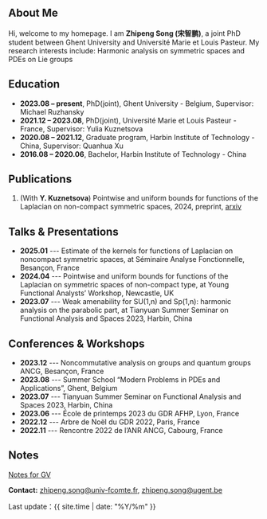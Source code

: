 ## About Me

Hi, welcome to my homepage. 
I am **Zhipeng Song (宋智鹏)**, a joint PhD student between Ghent University and Université Marie et Louis Pasteur. My research interests include: Harmonic analysis on symmetric spaces and PDEs on Lie groups

## Education

- **2023.08 – present**, PhD(joint), Ghent University - Belgium, Supervisor: Michael Ruzhansky 
- **2021.12 – 2023.08**, PhD(joint),   Université Marie et Louis Pasteur  - France, Supervisor: Yulia Kuznetsova 
- **2020.08 – 2021.12**, Graduate program,   Harbin Institute of Technology  - China, Supervisor: Quanhua Xu
- **2016.08 – 2020.06**, Bachelor,   Harbin Institute of Technology  - China

  
## Publications

1. (With **Y. Kuznetsova**) Pointwise and uniform bounds for functions of the Laplacian on non-compact symmetric spaces, 2024, preprint, [arxiv](https://doi.org/10.48550/arXiv.2409.02688)

## Talks & Presentations

- **2025.01** --- Estimate of the kernels for functions of Laplacian on noncompact symmetric spaces, at Séminaire Analyse Fonctionnelle, Besançon, France
- **2024.04** --- Pointwise and uniform bounds for functions of the Laplacian on symmetric spaces of non-compact type, at Young Functional Analysts’ Workshop, Newcastle, UK
- **2023.07** --- Weak amenability for SU(1,n) and Sp(1,n): harmonic analysis on the parabolic part, at Tianyuan Summer Seminar on Functional Analysis and Spaces 2023, Harbin, China 

## Conferences & Workshops

- **2023.12** --- Noncommutative analysis on groups and quantum groups ANCG, Besançon, France
- **2023.08** --- Summer School “Modern Problems in PDEs and Applications”, Ghent, Belgium 
- **2023.07** --- Tianyuan Summer Seminar on Functional Analysis and Spaces 2023, Harbin, China
- **2023.06** --- École de printemps 2023 du GDR AFHP, Lyon, France 
- **2022.12** --- Arbre de Noël du GDR 2022, Paris, France 
- **2022.11** --- Rencontre 2022 de l’ANR ANCG, Cabourg, France

## Notes

[Notes for GV](./GV.pdf)

**Contact:** zhipeng.song@univ-fcomte.fr, zhipeng.song@ugent.be 

Last update：{{ site.time | date: "%Y/%m" }}
